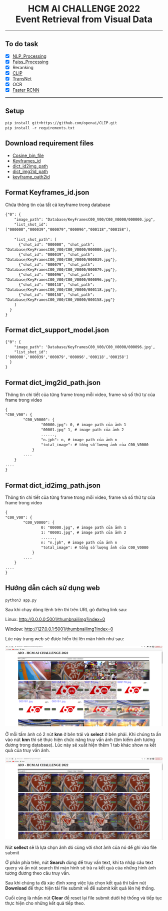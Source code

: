 <h1><center>HCM AI CHALLENGE 2022 <br> Event Retrieval from Visual Data</center></h1>

---
## To do task 
- [x] [NLP_Processing](https://github.com/anminhhung/Video-Text-Retrieval/blob/main/utils/nlp_processing.py)
- [x] [Faiss_Processing](https://github.com/anminhhung/Video-Text-Retrieval/blob/main/utils/faiss_processing.py)
- [x] Reranking
- [x] [CLIP](https://github.com/openai/CLIP)
- [x] [TransNet](https://github.com/soCzech/TransNet)
- [x] OCR 
- [x] [Faster RCNN](https://tfhub.dev/google/faster_rcnn/openimages_v4/inception_resnet_v2/1)
---
## Setup
```
pip install git+https://github.com/openai/CLIP.git
pip install -r requirements.txt
```
## Download requirement files
- [Cosine_bin_file](https://drive.google.com/file/d/1COA4Vks5JbRjCAQAUF5P8VKmUTkq8ncW/view?usp=sharing)
- [Keyframes_id](https://drive.google.com/file/d/10bqwSHOoGD9MW5_4wArj9XLK5CR6AjHd/view?usp=sharing)
- [dict_id2img_path](https://drive.google.com/file/d/13zu_GVMJCUddbKmMVuQXEAPo6iKSbXxg/view?usp=sharing)
- [dict_img2id_path](https://drive.google.com/file/d/1nLxUBCks8ow9wSsKbRdpL52GCD0esX9Z/view?usp=sharing)
- [keyframe_path2id](
https://drive.google.com/file/d/1-AldUDsWt01pfS6n2-q8c2sSFbXxOUF1/view?usp=sharing)

## Format Keyframes_id.json
Chứa thông tin của tất cả keyframe trong database
```
{"0": {
    "image_path": "Database/KeyFramesC00_V00/C00_V0000/000000.jpg",
    "list_shot_id": ["000000","000039","000079","000096","000118","000158"],

    "list_shot_path": [
      {"shot_id": "000000", "shot_path": "Database/KeyFramesC00_V00/C00_V0000/000000.jpg"},
      {"shot_id": "000039", "shot_path": "Database/KeyFramesC00_V00/C00_V0000/000039.jpg"},
      {"shot_id": "000079", "shot_path": "Database/KeyFramesC00_V00/C00_V0000/000079.jpg"},
      {"shot_id": "000096", "shot_path": "Database/KeyFramesC00_V00/C00_V0000/000096.jpg"},
      {"shot_id": "000118", "shot_path": "Database/KeyFramesC00_V00/C00_V0000/000118.jpg"},
      {"shot_id": "000158", "shot_path": "Database/KeyFramesC00_V00/C00_V0000/000158.jpg"}
    ]
  }
}
```

## Format dict_support_model.json
```
{"0": {
    "image_path": 'Database/KeyFramesC00_V00/C00_V0000/000096.jpg',
    "list_shot_id": ['000000','000039','000079','000096','000118','000158']
  }
}
```

## Format dict_img2id_path.json
Thông tin chi tiết của từng frame trong mỗi video, frame và số thứ tự của frame trong video
```
{
"C00_V00": {
        "C00_V0000": {
                "00000.jpg": 0, # image path của ảnh 1
                "00001.jpg" 1, # image path của ảnh 2 
                ......,
                "n.jph": n, # image path của ảnh n
                "total_image": # tổng số lượng ảnh của C00_V0000
            }
        ....
    }
....
}
```

## Format dict_id2img_path.json
Thông tin chi tiết của từng frame trong mỗi video, frame và số thứ tự của frame trong video

```
{
"C00_V00": {
        "C00_V0000": {
                0: "00000.jpg", # image path của ảnh 1
                1: "00001.jpg", # image path của ảnh 2 
                ......,
                n: "n.jph", # image path của ảnh n
                "total_image": # tổng số lượng ảnh của C00_V0000
            }
        ....
    }
....
}
```

## Hướng dẫn cách sử dụng web
```
python3 app.py
```

Sau khi chạy dòng lệnh trên thì trên URL gõ đường link sau: 

Linux: http://0.0.0.0:5001/thumbnailimg?index=0 

Window: http://127.0.0.1:5001/thumbnailimg?index=0

Lúc này trang web sẽ được hiển thị lên màn hình như sau:

![ảnh UI](images/UI.png)

Ở mỗi tấm ảnh có 2 nút **knn** ở bên trái và **select** ở bên phải. Khi chúng ta ấn vào nút **knn** thì sẽ thực hiện chức năng truy vấn ảnh (tìm kiếm ảnh tương đương trong database). Lúc này sẽ xuất hiện thêm 1 tab khác show ra kết quả của truy vấn ảnh.

![KNN](images/knn.png) 

Nút **sellect** sẽ là lựa chọn ảnh đó cùng với shot ảnh của nó để ghi vào file submit 

Ở phần phía trên, nút **Search** dùng để truy vấn text, khi ta nhập câu text query và ấn nút search thì màn hình sẽ trả ra kết quả của những hình ảnh tương đương theo câu truy vấn.

Sau khi chúng ta đã xác định xong việc lựa chọn kết quả thì bấm nút **Download** để thực hiện tải file submit về để submit kết quả lên hệ thống.

Cuối cùng là nhấn nút **Clear** để reset lại file submit dưới hệ thống và tiếp tục thực hiện cho những kết quả tiếp theo.